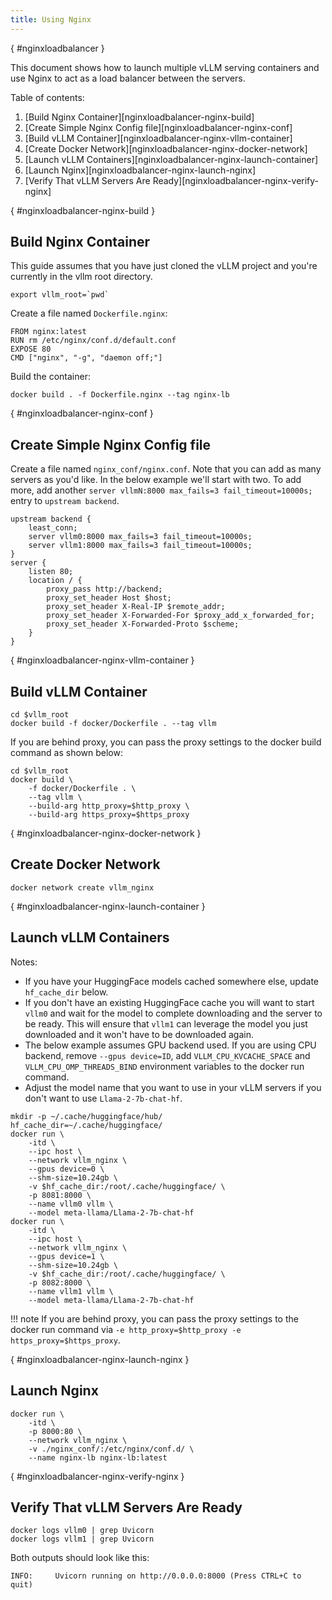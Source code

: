 ```yaml
---
title: Using Nginx
---
```

[](){ #nginxloadbalancer }

This document shows how to launch multiple vLLM serving containers and use Nginx to act as a load balancer between the servers.

Table of contents:

1. [Build Nginx Container][nginxloadbalancer-nginx-build]
2. [Create Simple Nginx Config file][nginxloadbalancer-nginx-conf]
3. [Build vLLM Container][nginxloadbalancer-nginx-vllm-container]
4. [Create Docker Network][nginxloadbalancer-nginx-docker-network]
5. [Launch vLLM Containers][nginxloadbalancer-nginx-launch-container]
6. [Launch Nginx][nginxloadbalancer-nginx-launch-nginx]
7. [Verify That vLLM Servers Are Ready][nginxloadbalancer-nginx-verify-nginx]

[](){ #nginxloadbalancer-nginx-build }

## Build Nginx Container

This guide assumes that you have just cloned the vLLM project and you're currently in the vllm root directory.

```console
export vllm_root=`pwd`
```

Create a file named `Dockerfile.nginx`:

```console
FROM nginx:latest
RUN rm /etc/nginx/conf.d/default.conf
EXPOSE 80
CMD ["nginx", "-g", "daemon off;"]
```

Build the container:

```console
docker build . -f Dockerfile.nginx --tag nginx-lb
```

[](){ #nginxloadbalancer-nginx-conf }

## Create Simple Nginx Config file

Create a file named `nginx_conf/nginx.conf`. Note that you can add as many servers as you'd like. In the below example we'll start with two. To add more, add another `server vllmN:8000 max_fails=3 fail_timeout=10000s;` entry to `upstream backend`.

```console
upstream backend {
    least_conn;
    server vllm0:8000 max_fails=3 fail_timeout=10000s;
    server vllm1:8000 max_fails=3 fail_timeout=10000s;
}
server {
    listen 80;
    location / {
        proxy_pass http://backend;
        proxy_set_header Host $host;
        proxy_set_header X-Real-IP $remote_addr;
        proxy_set_header X-Forwarded-For $proxy_add_x_forwarded_for;
        proxy_set_header X-Forwarded-Proto $scheme;
    }
}
```

[](){ #nginxloadbalancer-nginx-vllm-container }

## Build vLLM Container

```console
cd $vllm_root
docker build -f docker/Dockerfile . --tag vllm
```

If you are behind proxy, you can pass the proxy settings to the docker build command as shown below:

```console
cd $vllm_root
docker build \
    -f docker/Dockerfile . \
    --tag vllm \
    --build-arg http_proxy=$http_proxy \
    --build-arg https_proxy=$https_proxy
```

[](){ #nginxloadbalancer-nginx-docker-network }

## Create Docker Network

```console
docker network create vllm_nginx
```

[](){ #nginxloadbalancer-nginx-launch-container }

## Launch vLLM Containers

Notes:

- If you have your HuggingFace models cached somewhere else, update `hf_cache_dir` below.
- If you don't have an existing HuggingFace cache you will want to start `vllm0` and wait for the model to complete downloading and the server to be ready. This will ensure that `vllm1` can leverage the model you just downloaded and it won't have to be downloaded again.
- The below example assumes GPU backend used. If you are using CPU backend, remove `--gpus device=ID`, add `VLLM_CPU_KVCACHE_SPACE` and `VLLM_CPU_OMP_THREADS_BIND` environment variables to the docker run command.
- Adjust the model name that you want to use in your vLLM servers if you don't want to use `Llama-2-7b-chat-hf`.

```console
mkdir -p ~/.cache/huggingface/hub/
hf_cache_dir=~/.cache/huggingface/
docker run \
    -itd \
    --ipc host \
    --network vllm_nginx \
    --gpus device=0 \
    --shm-size=10.24gb \
    -v $hf_cache_dir:/root/.cache/huggingface/ \
    -p 8081:8000 \
    --name vllm0 vllm \
    --model meta-llama/Llama-2-7b-chat-hf
docker run \
    -itd \
    --ipc host \
    --network vllm_nginx \
    --gpus device=1 \
    --shm-size=10.24gb \
    -v $hf_cache_dir:/root/.cache/huggingface/ \
    -p 8082:8000 \
    --name vllm1 vllm \
    --model meta-llama/Llama-2-7b-chat-hf
```

!!! note
    If you are behind proxy, you can pass the proxy settings to the docker run command via `-e http_proxy=$http_proxy -e https_proxy=$https_proxy`.

[](){ #nginxloadbalancer-nginx-launch-nginx }

## Launch Nginx

```console
docker run \
    -itd \
    -p 8000:80 \
    --network vllm_nginx \
    -v ./nginx_conf/:/etc/nginx/conf.d/ \
    --name nginx-lb nginx-lb:latest
```

[](){ #nginxloadbalancer-nginx-verify-nginx }

## Verify That vLLM Servers Are Ready

```console
docker logs vllm0 | grep Uvicorn
docker logs vllm1 | grep Uvicorn
```

Both outputs should look like this:

```console
INFO:     Uvicorn running on http://0.0.0.0:8000 (Press CTRL+C to quit)
```
